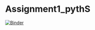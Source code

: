 # Assignment1_pythS
[![Binder](https://mybinder.org/badge_logo.svg)](https://mybinder.org/v2/gh/Townsend861/Assignment1_pythS.git/HEAD)
